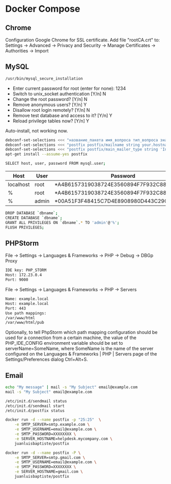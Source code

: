 # Docker Compose

## Chrome
Configuration Google Chrome for SSL certificate.
Add file "rootCA.crt" to: Settings -> Advanced -> Privacy and Security -> Manage Certificates -> Authorities -> Import

## MySQL
```sh
/usr/bin/mysql_secure_installation
```
  - Enter current password for root (enter for none): 1234
  - Switch to unix_socket authentication [Y/n]        N
  - Change the root password? [Y/n]                   N
  - Remove anonymous users? [Y/n]                     Y
  - Disallow root login remotely? [Y/n]               N
  - Remove test database and access to it? [Y/n]      Y
  - Reload privilege tables now? [Y/n]                Y

Auto-install, not working now.
```sh
debconf-set-selections <<< "название_пакета имя_вопроса тип_вопроса значение"
debconf-set-selections <<< "postfix postfix/mailname string your.hostname.com"
debconf-set-selections <<< "postfix postfix/main_mailer_type string 'Internet Site'"
apt-get install --assume-yes postfix
```

```sh
SELECT host, user, password FROM mysql.user;
```
| Host      | User  | Password                                  |
|-----------|-------|-------------------------------------------|
| localhost | root  | *A4B6157319038724E3560894F7F932C8886EBFCF |
| %         | root  | *A4B6157319038724E3560894F7F932C8886EBFCF |
| %         | admin | *00A51F3F48415C7D4E8908980D443C29C69B60C9 |
```sh
DROP DATABASE `dbname`;
CREATE DATABASE `dbname`;
GRANT ALL PRIVILEGES ON `dbname`.* TO 'admin'@'%';
FLUSH PRIVILEGES;
```

## PHPStorm
File -> Settings -> Languages & Frameworks -> PHP -> Debug -> DBGp Proxy
```sh
IDE key: PHP_STORM
Host: 172.23.0.4
Port: 9000
```

File -> Settings -> Languages & Frameworks -> PHP -> Servers
```sh
Name: example.local
Host: example.local
Port: 443
Use path mappings:
/var/www/html
/var/www/html/pub
```

Optionally, to tell PhpStorm which path mapping configuration should be used for a connection from a certain machine, the value of the PHP_IDE_CONFIG environment variable should be set to serverName=SomeName, where SomeName is the name of the server configured on the Languages & Frameworks | PHP | Servers page of the Settings/Preferences dialog Ctrl+Alt+S.

## Email
```sh
echo "My message" | mail -s "My Subject" email@example.com
mail -s "My Subject" email@example.com
```
```sh
/etc/init.d/sendmail status
/etc/init.d/sendmail start
/etc/init.d/postfix status
```
```sh
docker run -d --name postfix -p "25:25"  \
    -e SMTP_SERVER=smtp.example.com \
    -e SMTP_USERNAME=email@example.com \
    -e SMTP_PASSWORD=XXXXXXXX \
    -e SERVER_HOSTNAME=helpdesk.mycompany.com \
    juanluisbaptiste/postfix
```
```sh
docker run -d --name postfix -P \
    -e SMTP_SERVER=smtp.gmail.com \
    -e SMTP_USERNAME=email@example.com \
    -e SMTP_PASSWORD=XXXXXXXX \
    -e SERVER_HOSTNAME=gmail.com \
    juanluisbaptiste/postfix
```
